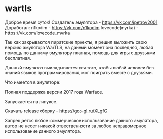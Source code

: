 # wartls
Доброе время суток!
Создатель эмулятора - https://vk.com/ipetrov2001
Доработал:
n1kodim - https://vk.com/n1kodim
lovecode(myrka) - https://vk.com/lovecode_myrka

Так как закрываются пиратские проекты, я решил выложить свою версию эмулятора WarTLS, на данный момент она последняя, любая помощь по данному эмулятору платная, помощь для игры с друзьями бесплатная.

Данный эмулятор выкладывается для того, чтобы любой человек без знаний языков программирования, мог поиграть вместе с друзьями.

Что имеется в эмуляторе:

Полная поддержка версии 2017 года Warface.

Запускается на линуксе.

Скачать release сборку - https://goo-gl.ru/XLgfG

Запрещается любое коммерческое использование данного эмулятора, автор не несет никакой отвественности за любое неправомерное использование данного эмулятора.
